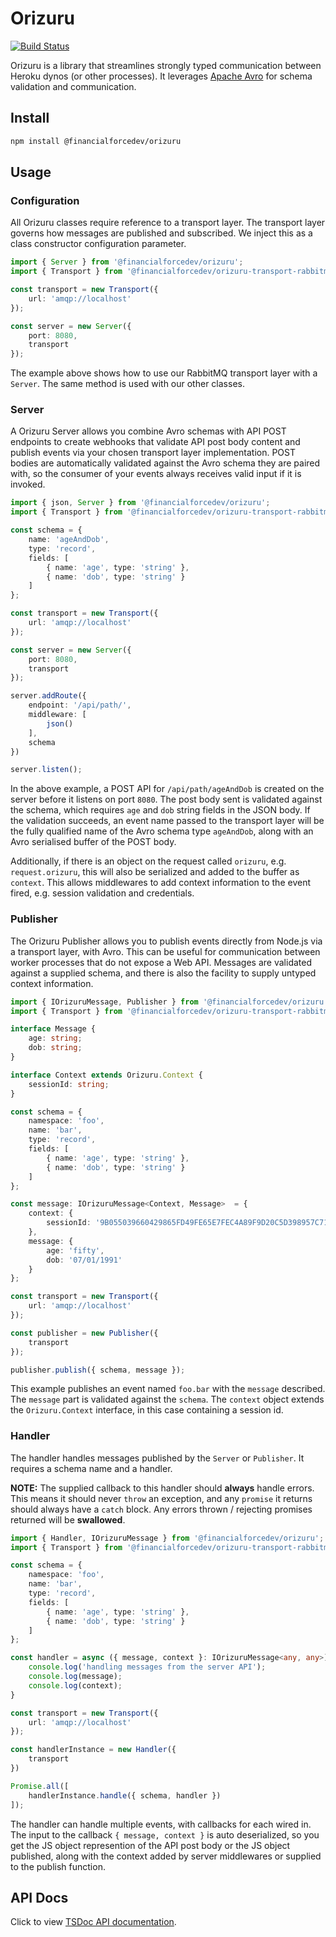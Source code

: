 # Orizuru

[![Build Status](https://travis-ci.org/financialforcedev/orizuru.svg?branch=master)](https://travis-ci.org/financialforcedev/orizuru)

Orizuru is a library that streamlines strongly typed communication between Heroku dynos (or other processes).
It leverages [Apache Avro](https://avro.apache.org/) for schema validation and communication.

## Install

```bash
npm install @financialforcedev/orizuru
```

## Usage

### Configuration

All Orizuru classes require reference to a transport layer. The transport layer governs how messages are published and 
subscribed. We inject this as a class constructor configuration parameter.

```typescript
import { Server } from '@financialforcedev/orizuru';
import { Transport } from '@financialforcedev/orizuru-transport-rabbitmq';

const transport = new Transport({
    url: 'amqp://localhost'
});

const server = new Server({
    port: 8080,
    transport
});
```

The example above shows how to use our RabbitMQ transport layer with a `Server`. The same method is used with our other classes.

### Server

A Orizuru Server allows you combine Avro schemas with API POST endpoints to create webhooks that validate API post body content and publish events via your chosen transport layer implementation. POST bodies are automatically validated against the Avro schema they are paired with, so the consumer of your events always receives valid input if it is invoked.

```typescript
import { json, Server } from '@financialforcedev/orizuru';
import { Transport } from '@financialforcedev/orizuru-transport-rabbitmq';

const schema = {
    name: 'ageAndDob',
    type: 'record',
    fields: [
        { name: 'age', type: 'string' },
        { name: 'dob', type: 'string' }
    ]
};

const transport = new Transport({
    url: 'amqp://localhost'
});

const server = new Server({
    port: 8080,
    transport
});

server.addRoute({
    endpoint: '/api/path/',
    middleware: [
        json()
    ],
    schema
})

server.listen();
```

In the above example, a POST API for `/api/path/ageAndDob` is created on the server before it listens on port `8080`. The post body sent is validated against the schema, which requires `age` and `dob` string fields in the JSON body. If the validation succeeds, an event name passed to the transport layer will be the fully qualified name of the Avro schema type `ageAndDob`, along with an Avro serialised buffer of the POST body.

Additionally, if there is an object on the request called `orizuru`, e.g. `request.orizuru`, this will also be serialized and added to the buffer as `context`. This allows middlewares to add context information to the event fired, e.g. session validation and credentials.

### Publisher

The Orizuru Publisher allows you to publish events directly from Node.js via a transport layer, with Avro. This can be useful for communication between worker processes that do not expose a Web API. Messages are validated against a supplied schema, and there is also the facility to supply untyped context information.

```typescript
import { IOrizuruMessage, Publisher } from '@financialforcedev/orizuru';
import { Transport } from '@financialforcedev/orizuru-transport-rabbitmq';

interface Message {
    age: string;
    dob: string;
}

interface Context extends Orizuru.Context {
    sessionId: string;
}

const schema = {
    namespace: 'foo',
    name: 'bar',
    type: 'record',
    fields: [
        { name: 'age', type: 'string' },
        { name: 'dob', type: 'string' }
    ]
};

const message: IOrizuruMessage<Context, Message>  = {
    context: {
        sessionId: '​​​​​9B055039660429865FD49FE65E7FEC4A89F9D20C5D398957C71AFF41091CC276​​​​​'
    },
    message: {
        age: 'fifty',
        dob: '07/01/1991'
    }
};

const transport = new Transport({
    url: 'amqp://localhost'
});

const publisher = new Publisher({
    transport
});

publisher.publish({ schema, message });
```

This example publishes an event named `foo.bar` with the `message` described. The `message` part is validated against the `schema`. The `context` object extends the `Orizuru.Context` interface, in this case containing a session id.

### Handler

The handler handles messages published by the `Server` or `Publisher`. It requires a schema name and a handler.

**NOTE:** The supplied callback to this handler should **always** handle errors.
This means it should never `throw` an exception, and any `promise` it returns should always have a `catch` block. Any errors thrown / rejecting promises returned will be **swallowed**.

```typescript
import { Handler, IOrizuruMessage } from '@financialforcedev/orizuru';
import { Transport } from '@financialforcedev/orizuru-transport-rabbitmq';

const schema = {
    namespace: 'foo',
    name: 'bar',
    type: 'record',
    fields: [
        { name: 'age', type: 'string' },
        { name: 'dob', type: 'string' }
    ]
};

const handler = async ({ message, context }: IOrizuruMessage<any, any>) => {
    console.log('handling messages from the server API');
    console.log(message);
    console.log(context);
}

const transport = new Transport({
    url: 'amqp://localhost'
});

const handlerInstance = new Handler({
    transport
})

Promise.all([
    handlerInstance.handle({ schema, handler })
]);
```

The handler can handle multiple events, with callbacks for each wired in. The input to the callback `{ message, context }` is auto deserialized, so you get the JS object represention of the API post body or the JS object published, along with the context added by server middlewares or supplied to the publish function.


## API Docs

Click to view [TSDoc API documentation](http://htmlpreview.github.io/?https://github.com/financialforcedev/orizuru/blob/master/doc/index.html).
